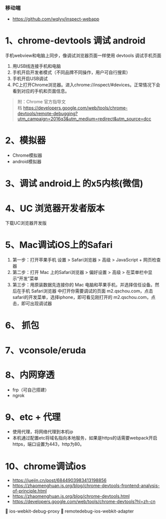### 移动端
- https://github.com/wqlyy/inspect-webapp

# 1、chrome-devtools 调试 android 
手机webview和电脑上同步，像调试浏览器页面一样使用 devtools 调试手机页面
1. 用USB线连接手机和电脑
2. 手机开启开发者模式（不同品牌不同操作，用户可自行搜索）
3. 手机开启USB调试
4. PC上打开Chrome浏览器。进入chrome://inspect/#devices。正常情况下会看到对应的手机和页面信息。

> 附：Chrome 官方指导文档 https://developers.google.com/web/tools/chrome-devtools/remote-debugging?utm_campaign=2016q3&utm_medium=redirect&utm_source=dcc 

# 2、模拟器
- Chrome模拟器
- android模拟器


# 3、调试 android上 的x5内核(微信)

# 4、UC 浏览器开发者版本
下载UC浏览器开发版

# 5、Mac调试iOS上的Safari
1. 第一步：打开苹果手机 设置 > Safari浏览器 > 高级 > JavaScript + 网页检查器
2. 第二步：打开 Mac 上的Safari浏览器 > 偏好设置 > 高级 > 在菜单栏中显示“开发”菜单
3. 第三步：用原装数据先连接你的 Mac 电脑和苹果手机，并选择信任设备。然后在手机 Safari浏览器 中打开你需要调试的页面 m2.qschou.com，点击safari的开发菜单，选择iphone，即可看见刚打开的 m2.qschou.com，点击，即可出现调试器

# 6、 抓包

# 7、vconsole/eruda

# 8、内网穿透
- frp（可自己搭建）
- ngrok


# 9、etc + 代理
- 使用代理，将网络代理到本机ip
- 本机通过配置etc将域名指向本地服务，如果是https的话需要webpack开启https，端口设置为443，http为80。

# 10、chrome调试ios
- https://juejin.cn/post/6844903983413198856
- https://zhaomenghuan.js.org/blog/chrome-devtools-frontend-analysis-of-principle.html
- https://zhaomenghuan.js.org/blog/chrome-devtools.html
- https://developers.google.com/web/tools/chrome-devtools?hl=zh-cn


🔗 ios-webkit-debug-proxy
🔗 remotedebug-ios-webkit-adapter